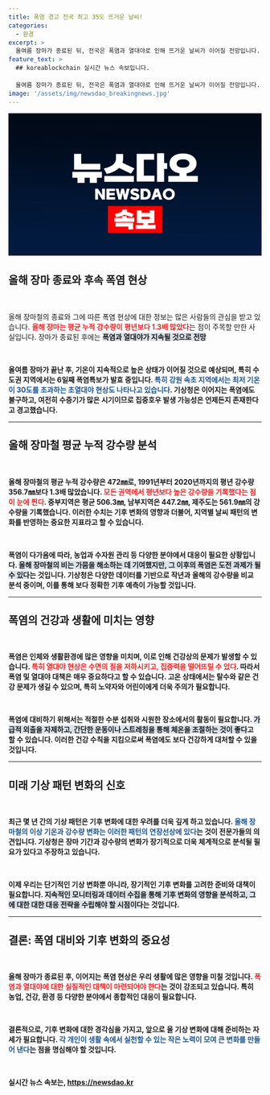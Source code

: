 ```yaml
---
title: 폭염 경고 전국 최고 35도 뜨거운 날씨!
categories:
  - 환경
excerpt: >
  올여름 장마가 종료된 뒤, 전국은 폭염과 열대야로 인해 뜨거운 날씨가 이어질 전망입니다. 강수량은 평년보다 1.3배 많고, 집중호우 가능성도 남아 있어 주의가 필요합니다.
feature_text: >
  ## koreablockchain 실시간 뉴스 속보입니다.

  올여름 장마가 종료된 뒤, 전국은 폭염과 열대야로 인해 뜨거운 날씨가 이어질 전망입니다. 강수량은 평년보다 1.3배 많고, 집중호우 가능성도 남아 있어 주의가 필요합니다.
image: '/assets/img/newsdao_breakingnews.jpg'
---
```


<p><img src="/assets/img/newsdao_breakingnews.jpg" alt="koreablockchain 속보" /></p>

<h2 data-ke-size="size26">올해 장마 종료와 후속 폭염 현상</h2>

<p data-ke-size="size16">&nbsp;</p>

<p>올해 장마철의 종료와 그에 따른 폭염 현상에 대한 정보는 많은 사람들의 관심을 받고 있습니다. <b><span style="color: #ee2323;">올해 장마는 평균 누적 강수량이 평년보다 1.3배 많았다</span></b>는 점이 주목할 만한 사실입니다. 장마가 종료된 후에는 <b><span style="background-color: #21538527;">폭염과 열대야가 지속될 것으로 전망</span></b되고 있으며, 이는 건강과 생활 전반에 걸쳐 영향을 미칠 수 있습니다. 기상청의 보고서에 따르면, 장마가 끝나고 나서 아열대 고기압의 영향으로 기온 상승이 두드러져, 전국의 많은 지역에서 폭염특보가 발령되고 있습니다. </p>

<p data-ke-size="size16">&nbsp;</p>

<p>올여름 장마가 끝난 후, 기온이 지속적으로 높은 상태가 이어질 것으로 예상되며, 특히 수도권 지역에서는 6일째 폭염특보가 발효 중입니다. <b><span style="color: #1a5490;">특히 강원 속초 지역에서는 최저 기온이 30도를 초과하는 초열대야 현상도 나타나고 있습니다</span></b>. 기상청은 이어지는 폭염에도 불구하고, 여전히 수증기가 많은 시기이므로 집중호우 발생 가능성은 언제든지 존재한다고 경고했습니다. </p>

<hr>

<h2 data-ke-size="size26">올해 장마철 평균 누적 강수량 분석</h2>

<p data-ke-size="size16">&nbsp;</p>

<p>올해 장마철의 평균 누적 강수량은 472㎜로, 1991년부터 2020년까지의 평년 강수량 356.7㎜보다 1.3배 많았습니다. <b><span style="color: #ee2323;">모든 권역에서 평년보다 높은 강수량을 기록했다는 점이 눈에 띈다</span></b>. 중부지역은 평균 506.3㎜, 남부지역은 447.2㎜, 제주도는 561.9㎜의 강수량을 기록했습니다. 이러한 수치는 기후 변화의 영향과 더불어, 지역별 날씨 패턴의 변화를 반영하는 중요한 지표라고 할 수 있습니다. </p>

<p data-ke-size="size16">&nbsp;</p>

<p>폭염이 다가옴에 따라, 농업과 수자원 관리 등 다양한 분야에서 대응이 필요한 상황입니다. <b><span style="background-color: #21538527;">올해 장마철의 비는 가뭄을 해소하는 데 기여했지만, 그 이후의 폭염은 도전 과제가 될 수 있다</span></b>는 것입니다. 기상청은 다양한 데이터를 기반으로 작년과 올해의 강수량을 비교 분석 중이며, 이를 통해 보다 정확한 기후 예측이 가능할 것입니다.</p>

<hr>

<h2 data-ke-size="size26">폭염의 건강과 생활에 미치는 영향</h2>

<p data-ke-size="size16">&nbsp;</p>

<p>폭염은 인체와 생활환경에 많은 영향을 미치며, 이로 인해 건강상의 문제가 발생할 수 있습니다. <b><span style="color: #ee2323;">특히 열대야 현상은 수면의 질을 저하시키고, 집중력을 떨어뜨릴 수 있다</span></b>. 따라서 폭염 및 열대야 대책은 매우 중요하다고 할 수 있습니다. 고온 상태에서는 탈수와 같은 건강 문제가 생길 수 있으며, 특히 노약자와 어린이에게 더욱 주의가 필요합니다. </p>

<p data-ke-size="size16">&nbsp;</p>

<p>폭염에 대비하기 위해서는 적절한 수분 섭취와 시원한 장소에서의 활동이 필요합니다. <b><span style="background-color: #21538527;">가급적 외출을 자제하고, 간단한 운동이나 스트레칭을 통해 체온을 조절하는 것이 좋다</span></b>고 할 수 있습니다. 이러한 건강 수칙을 지킴으로써 폭염에도 보다 건강하게 대처할 수 있을 것입니다.</p>

<hr>

<h2 data-ke-size="size26">미래 기상 패턴 변화의 신호</h2>

<p data-ke-size="size16">&nbsp;</p>

<p>최근 몇 년 간의 기상 패턴은 기후 변화에 대한 우려를 더욱 깊게 하고 있습니다. <b><span style="color: #1a5490;">올해 장마철의 이상 기온과 강수량 변화는 이러한 패턴의 연장선상에 있다</span></b>는 것이 전문가들의 의견입니다. 기상청은 장마 기간과 강수량의 변화가 장기적으로 더욱 체계적으로 분석될 필요가 있다고 주장하고 있습니다. </p>

<p data-ke-size="size16">&nbsp;</p>

<p>이제 우리는 단기적인 기상 변화뿐 아니라, 장기적인 기후 변화를 고려한 준비와 대책이 필요합니다. <b><span style="background-color: #21538527;">지속적인 모니터링과 데이터 수집을 통해 기후 변화의 영향을 분석하고, 그에 대한 대한 대응 전략을 수립해야 할 시점이다</span></b>는 것입니다.</p>

<hr>

<h2 data-ke-size="size26">결론: 폭염 대비와 기후 변화의 중요성</h2>

<p data-ke-size="size16">&nbsp;</p>

<p>올해 장마가 종료된 후, 이어지는 폭염 현상은 우리 생활에 많은 영향을 미칠 것입니다. <b><span style="color: #ee2323;">폭염과 열대야에 대한 실질적인 대책이 마련되어야 한다</span></b>는 것이 강조되고 있습니다. 특히 농업, 건강, 환경 등 다양한 분야에서 종합적인 대응이 필요합니다. </p>

<p data-ke-size="size16">&nbsp;</p>

<p>결론적으로, 기후 변화에 대한 경각심을 가지고, 앞으로 올 기상 변화에 대해 준비하는 자세가 필요합니다. <b><span style="color: #1a5490;">각 개인이 생활 속에서 실천할 수 있는 작은 노력이 모여 큰 변화를 만들어 낸다</span></b>는 점을 명심해야 할 것입니다. </p>

<p data-ke-size="size16">&nbsp;</p>
실시간 뉴스 속보는, <a href="https://newsdao.kr" rel="dofollow">https://newsdao.kr</a>


